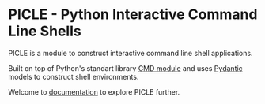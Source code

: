 # PICLE - Python Interactive Command Line Shells

PICLE is a module to construct interactive command line shell
applications.

Built on top of Python's standart library 
[CMD module](https://docs.python.org/3/library/cmd.html) and 
uses [Pydantic](https://docs.pydantic.dev/) models to construct 
shell environments.

Welcome to [documentation](https://dmulyalin.github.io/picle/) to
explore PICLE further.